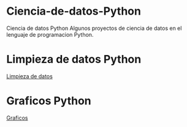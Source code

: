 # Ciencia-de-datos-Python
Ciencia de datos Python
Algunos proyectos de ciencia de datos en el lenguaje de programacion Python. 
# Limpieza de datos Python
[Limpieza de datos](https://github.com/GallegosLuna/Ciencia-de-datos-Python/blob/main/Limpieza%20de%20datos.ipynb)

# Graficos Python
[Graficos](https://github.com/GallegosLuna/Ciencia-de-datos-Python/blob/main/Limpieza%20de%20datos.ipynb)
